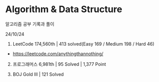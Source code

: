 # Algorithm & Data Structure

알고리즘 공부 기록과 풀이

24/10/24

1. LeetCode 174,560th | 413 solved(Easy 169 / Medium 198 / Hard 46)
- https://leetcode.com/anythingthannothing/

2. 프로그래머스 6,981th | 95 Solved | 1,377 Point

3. BOJ Gold III | 121 Solved
